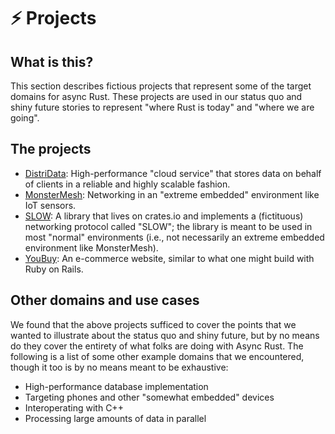 # ⚡ Projects

## What is this?

This section describes fictious projects that represent some of the target domains for async Rust. These projects are used in our status quo and shiny future stories to represent "where Rust is today" and "where we are going".

## The projects

* [DistriData]: High-performance "cloud service" that stores data on behalf of clients in a reliable and highly scalable fashion.
* [MonsterMesh]: Networking in an "extreme embedded" environment like IoT sensors.
* [SLOW]: A library that lives on crates.io and implements a (fictituous) networking protocol called "SLOW"; the library is meant to be used in most "normal" environments (i.e., not necessarily an extreme embedded environment like MonsterMesh).
* [YouBuy]: An e-commerce website, similar to what one might build with Ruby on Rails.

[DistriData]: ./projects/DistriData.md
[MonsterMesh]: ./projects/MonsterMesh.md
[YouBuy]: ./projects/YouBuy.md
[SLOW]: ./projects/SLOW.md

## Other domains and use cases

We found that the above projects sufficed to cover the points that we wanted to illustrate about the status quo and shiny future, but by no means do they cover the entirety of what folks are doing with Async Rust. The following is a list of some other example domains that we encountered, though it too is by no means meant to be exhaustive:

* High-performance database implementation
* Targeting phones and other "somewhat embedded" devices
* Interoperating with C++
* Processing large amounts of data in parallel


